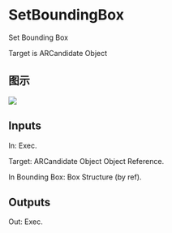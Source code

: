 # SetBoundingBox

Set Bounding Box

Target is ARCandidate Object

## 图示

![]($-20221218-17570917.png)

## Inputs

In: Exec.

Target: ARCandidate Object Object Reference.

In Bounding Box: Box Structure (by ref).  

## Outputs

Out: Exec.

